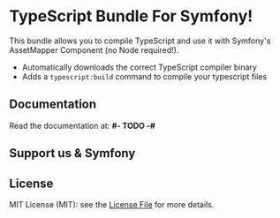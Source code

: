 TypeScript Bundle For Symfony!
=================

This bundle allows you to compile TypeScript and use it with Symfony's AssetMapper Component
(no Node required!).

- Automatically downloads the correct TypeScript compiler binary
- Adds a ``typescript:build`` command to compile your typescript files

## Documentation

Read the documentation at: **#- TODO -#**

## Support us & Symfony

## License

MIT License (MIT): see the [License File](LICENSE) for more details.

